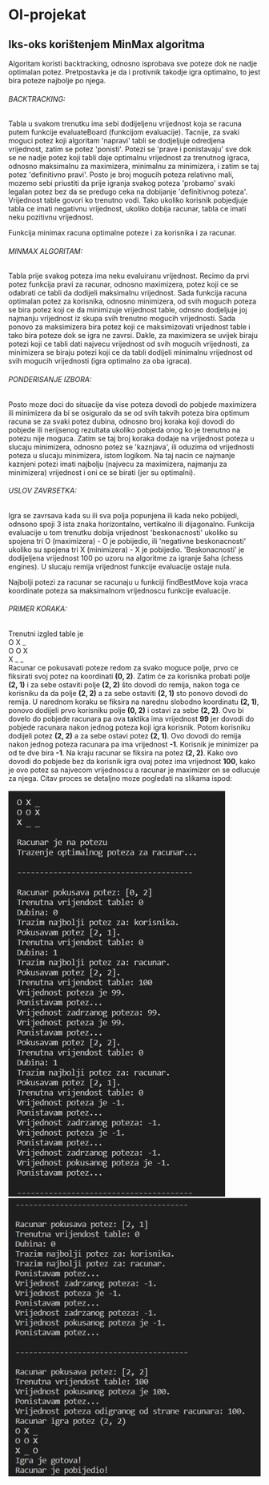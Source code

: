 # OI-projekat

## Iks-oks korištenjem MinMax algoritma

Algoritam koristi backtracking, odnosno isprobava sve poteze dok ne nadje optimalan potez.
Pretpostavka je da i protivnik takodje igra optimalno, to jest bira poteze najbolje po njega.

###### BACKTRACKING:
Tabla u svakom trenutku ima sebi dodijeljenu vrijednost koja se racuna putem funkcije evaluateBoard (funkcijom evaluacije).
Tacnije, za svaki moguci potez koji algoritam 'napravi' tabli se dodjeljuje odredjena vrijednost, zatim se potez 'ponisti'.
Potezi se 'prave i ponistavaju' sve dok se ne nadje potez koji tabli daje optimalnu vrijednost za trenutnog 
igraca, odnosno maksimalnu za maximizera, minimalnu za minimizera, i zatim se taj potez 'definitivno pravi'. 
Posto je broj mogucih poteza relativno mali, mozemo sebi priustiti da prije igranja svakog poteza 'probamo' svaki legalan potez
bez da se predugo ceka na dobijanje 'definitivnog poteza'. 
Vrijednost table govori ko trenutno vodi. Tako ukoliko korisnik pobjedjuje tabla ce imati negativnu vrijednost, ukoliko dobija racunar, tabla ce imati neku pozitivnu vrijednost.

Funkcija minimax racuna optimalne poteze i za korisnika i za racunar. 

###### MINMAX ALGORITAM: 
Tabla prije svakog poteza ima neku evaluiranu vrijednost. 
Recimo da prvi potez funkcija pravi za racunar, odnosno maximizera, potez koji ce se odabrati ce tabli da dodijeli maksimalnu vrijednost. Sada funkcija racuna optimalan potez za korisnika, odnosno minimizera, od svih mogucih poteza se bira potez koji ce da minimizuje vrijednost table, odnsno dodjeljuje joj najmanju vrijednost iz skupa svih trenutno mogucih vrijednosti. 
Sada ponovo za maksimizera bira potez koji ce maksimizovati vrijednost table i tako bira poteze dok se igra ne zavrsi.
Dakle, za maximizera se uvijek biraju potezi koji ce tabli dati najvecu vrijednost od svih mogucih vrijednosti, za minimizera
se biraju potezi koji ce da tabli dodijeli minimalnu vrijednost od svih mogucih vrijednosti (igra optimalno za oba igraca).

###### PONDERISANJE IZBORA:
Posto moze doci do situacije da vise poteza dovodi do pobjede maximizera ili minimizera da bi se osiguralo da se od svih
takvih poteza bira optimum racuna se za svaki potez dubina, odnosno broj koraka koji dovodi do pobjede ili nerijsenog rezultata ukoliko pobjeda onog ko je trenutno na potezu nije moguca. 
Zatim se taj broj koraka dodaje na vrijednost poteza u slucaju minimizera, odnosno potez se 'kaznjava', ili oduzima
od vrijednosti poteza u slucaju minimizera, istom logikom. Na taj nacin ce najmanje kaznjeni potezi imati najbolju
(najvecu za maximizera, najmanju za minimizera) vrijednost i oni ce se birati (jer su optimalni).

###### USLOV ZAVRSETKA:
Igra se zavrsava kada su ili sva polja popunjena ili kada neko pobijedi, odnsono spoji 3 ista znaka horizontalno,
vertikalno ili dijagonalno. Funkcija evaluacije u tom trenutku dobija vrijednost 'beskonacnosti' ukoliko su spojena 
tri O (maximizera) - O je pobijedio, ili 'negativne beskonacnosti' ukoliko su spojena tri X (minimizera) - X je pobijedio.
'Beskonacnosti' je dodijeljena vrijednost 100 po uzoru na algoritme za igranje šaha (chess engines).
U slucaju remija vrijednost funkcije evaluacije ostaje nula.

Najbolji potezi za racunar se racunaju u funkciji findBestMove koja vraca koordinate poteza sa maksimalnom
vrijednoscu funkcije evaluacije. 

###### PRIMER KORAKA:
Trenutni izgled table je <br/>
    O X _<br/>
    O O X<br/>
    X _ _<br/>
Racunar ce pokusavati poteze redom za svako moguce polje, prvo ce fiksirati svoj potez na koordinati **(0, 2)**.
Zatim će za korisnika probati polje **(2, 1)** i za sebe ostaviti polje **(2, 2)** što dovodi do remija, nakon toga ce
korisniku da da polje **(2, 2)** a za sebe ostaviti **(2, 1)** sto ponovo dovodi do remija. 
U narednom koraku se fiksira na narednu slobodno koordinatu **(2, 1)**, ponovo dodijeli prvo korisniku polje **(0, 2)** 
i ostavi za sebe **(2, 2)**. Ovo bi dovelo do pobjede racunara pa ova taktika ima vrijednost **99** jer dovodi do pobjede racunara
nakon jednog poteza koji igra korisnik. Potom korisniku dodijeli potez **(2, 2)** a za sebe ostavi potez **(2, 1)**. Ovo dovodi do remija nakon jednog poteza racunara pa ima vrijednost **-1**. Korisnik je minimizer pa od te dve bira **-1**. 
Na kraju racunar se fiksira na potez **(2, 2)**. Kako ovo dovodi do pobjede bez da korisnik igra ovaj potez ima vrijednost **100**, kako je ovo potez sa najvecom vrijednoscu a racunar je maximizer on se odlucuje za njega.
Citav proces se detaljno moze pogledati na slikama ispod:<br/><br/>
![Trazenje optimalnog poteza za racunar 1. deo](ttt1.jpg)
![Trazenje optimalnog poteza za racunar 2. deo](ttt2.jpg)

